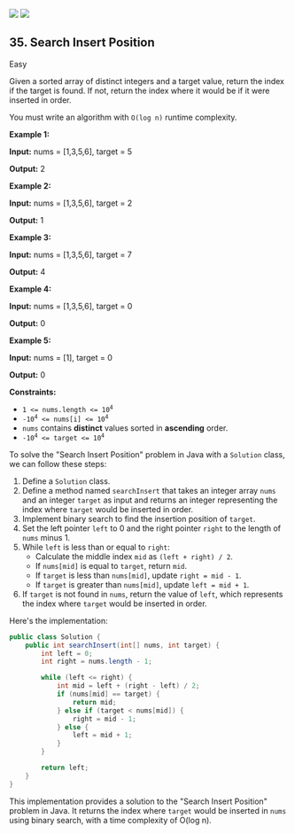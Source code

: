 [![](https://img.shields.io/github/stars/LeetCode-Top-Interview-150/LeetCode-Top-Interview-150?label=Stars&style=flat-square)](https://github.com/LeetCode-Top-Interview-150/LeetCode-Top-Interview-150)
[![](https://img.shields.io/github/forks/LeetCode-Top-Interview-150/LeetCode-Top-Interview-150?label=Fork%20me%20on%20GitHub%20&style=flat-square)](https://github.com/LeetCode-Top-Interview-150/LeetCode-Top-Interview-150/fork)

## 35\. Search Insert Position

Easy

Given a sorted array of distinct integers and a target value, return the index if the target is found. If not, return the index where it would be if it were inserted in order.

You must write an algorithm with `O(log n)` runtime complexity.

**Example 1:**

**Input:** nums = [1,3,5,6], target = 5

**Output:** 2 

**Example 2:**

**Input:** nums = [1,3,5,6], target = 2

**Output:** 1 

**Example 3:**

**Input:** nums = [1,3,5,6], target = 7

**Output:** 4 

**Example 4:**

**Input:** nums = [1,3,5,6], target = 0

**Output:** 0 

**Example 5:**

**Input:** nums = [1], target = 0

**Output:** 0 

**Constraints:**

*   <code>1 <= nums.length <= 10<sup>4</sup></code>
*   <code>-10<sup>4</sup> <= nums[i] <= 10<sup>4</sup></code>
*   `nums` contains **distinct** values sorted in **ascending** order.
*   <code>-10<sup>4</sup> <= target <= 10<sup>4</sup></code>

To solve the "Search Insert Position" problem in Java with a `Solution` class, we can follow these steps:

1. Define a `Solution` class.
2. Define a method named `searchInsert` that takes an integer array `nums` and an integer `target` as input and returns an integer representing the index where `target` would be inserted in order.
3. Implement binary search to find the insertion position of `target`.
4. Set the left pointer `left` to 0 and the right pointer `right` to the length of `nums` minus 1.
5. While `left` is less than or equal to `right`:
   - Calculate the middle index `mid` as `(left + right) / 2`.
   - If `nums[mid]` is equal to `target`, return `mid`.
   - If `target` is less than `nums[mid]`, update `right = mid - 1`.
   - If `target` is greater than `nums[mid]`, update `left = mid + 1`.
6. If `target` is not found in `nums`, return the value of `left`, which represents the index where `target` would be inserted in order.

Here's the implementation:

```java
public class Solution {
    public int searchInsert(int[] nums, int target) {
        int left = 0;
        int right = nums.length - 1;

        while (left <= right) {
            int mid = left + (right - left) / 2;
            if (nums[mid] == target) {
                return mid;
            } else if (target < nums[mid]) {
                right = mid - 1;
            } else {
                left = mid + 1;
            }
        }

        return left;
    }
}
```

This implementation provides a solution to the "Search Insert Position" problem in Java. It returns the index where `target` would be inserted in `nums` using binary search, with a time complexity of O(log n).